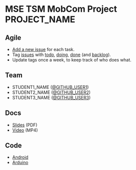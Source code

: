 # MSE TSM MobCom Project PROJECT_NAME

## Agile
* [Add a new issue](../../issues/new) for each task.
* Tag [issues](../../issues) with [todo](../../issues?q=is%3Aissue%20state%3Aopen%20label%3Atodo), [doing](../../issues?q=is%3Aissue%20state%3Aopen%20label%3Adoing), [done](../../issues?q=is%3Aissue%20state%3Aopen%20label%3Adone) (and [backlog](../../issues?q=is%3Aissue%20state%3Aopen%20label%3Abacklog)).
* Update tags once a week, to keep track of who does what.

## Team
* STUDENT1_NAME ([@GITHUB_USER1](https://github.com/GITHUB_USER1))
* STUDENT2_NAME ([@GITHUB_USER2](https://github.com/GITHUB_USER2))
* STUDENT3_NAME ([@GITHUB_USER3](https://github.com/GITHUB_USER3))

## Docs
* [Slides](Docs/Slides.pdf) (PDF)
* [Video](Docs/Video.mp4) (MP4)

## Code
* [Android](Android)
* [Arduino](Arduino)
